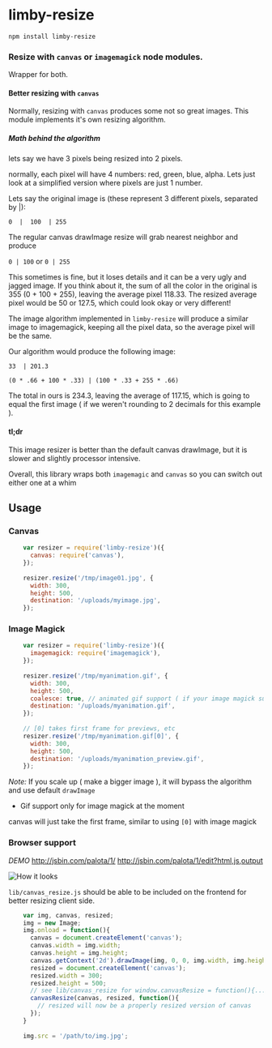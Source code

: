 limby-resize
============

    npm install limby-resize
    
    
### Resize with `canvas` or `imagemagick` node modules.

Wrapper for both.


#### Better resizing with `canvas`

Normally, resizing with `canvas` produces some not so great images.  This module implements it's own resizing algorithm.


##### Math behind the algorithm

lets say we have 3 pixels being resized into 2 pixels.

normally, each pixel will have 4 numbers: red, green, blue, alpha.  Lets just look at a simplified version where pixels are just 1 number.

Lets say the original image is (these represent 3 different pixels, separated by |):

`0  |  100  | 255`

The regular canvas drawImage resize will grab nearest neighbor and produce

`0 | 100`   or
`0 | 255`

This sometimes is fine, but it loses details and it can be a very ugly and jagged image.
If you think about it, the sum of all the color in the original is 355 (0 + 100 + 255), leaving the average pixel 118.33.  The resized average pixel would be 50 or 127.5, which could look okay or very different!

The image algorithm implemented in `limby-resize` will produce a similar image to imagemagick, keeping all the pixel data, so the average pixel will be the same.

Our algorithm would produce the following image:

`33  | 201.3`

`(0 * .66 + 100 * .33) | (100 * .33 + 255 * .66)`

The total in ours is 234.3, leaving the average of 117.15, which is going to equal the first image ( if we weren't rounding to 2 decimals for this example ).

#### tl;dr

This image resizer is better than the default canvas drawImage, but it is slower and slightly processor intensive.

Overall, this library wraps both `imagemagic` and `canvas` so you can switch out either one at a whim


## Usage


### Canvas

```javascript
    var resizer = require('limby-resize')({
      canvas: require('canvas'),
    });
    
    resizer.resize('/tmp/image01.jpg', {
      width: 300,
      height: 500,
      destination: '/uploads/myimage.jpg',
    });
```    
    
### Image Magick

```javascript
    var resizer = require('limby-resize')({
      imagemagick: require('imagemagick'),
    });
    
    resizer.resize('/tmp/myanimation.gif', {
      width: 300,
      height: 500,
      coalesce: true, // animated gif support ( if your image magick supports )
      destination: '/uploads/myanimation.gif',
    });
    
    // [0] takes first frame for previews, etc
    resizer.resize('/tmp/myanimation.gif[0]', {
      width: 300,
      height: 500,
      destination: '/uploads/myanimation_preview.gif',
    });
```

    
*Note:*  If you scale up ( make a bigger image ), it will bypass the algorithm and use default `drawImage`

* Gif support only for image magick at the moment

canvas will just take the first frame, similar to using `[0]` with image magick


### Browser support

_DEMO_
http://jsbin.com/palota/1/
http://jsbin.com/palota/1/edit?html,js,output

![How it looks](https://cloud.githubusercontent.com/assets/1516973/6985039/73b5fb4e-d9f4-11e4-921b-6fc873fa0b45.png)

`lib/canvas_resize.js` should be able to be included on the frontend for better resizing client side.  

```javascript
    var img, canvas, resized;
    img = new Image;
    img.onload = function(){
      canvas = document.createElement('canvas');
      canvas.width = img.width;
      canvas.height = img.height;
      canvas.getContext('2d').drawImage(img, 0, 0, img.width, img.height);
      resized = document.createElement('canvas');
      resized.width = 300;
      resized.height = 500;
      // see lib/canvas_resize for window.canvasResize = function(){...}
      canvasResize(canvas, resized, function(){
        // resized will now be a properly resized version of canvas
      });
    }
    
    img.src = '/path/to/img.jpg';
```

